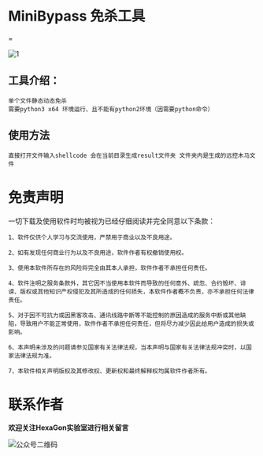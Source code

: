# MiniBypass 免杀工具
=


![1](https://github.com/beoutnaprun/MiniBypass/assets/133112969/f89c44d9-afcd-46e8-b7a6-a5c8d5e2fdeb)

工具介绍：
-
    单个文件静态动态免杀
    需要python3 x64 环境运行、且不能有python2环境（因需要python命令）

使用方法
-
    直接打开文件输入shellcode 会在当前目录生成result文件夹 文件夹内是生成的远控木马文件

免责声明
=
一切下载及使用软件时均被视为已经仔细阅读并完全同意以下条款：

    1、软件仅供个人学习与交流使用，严禁用于商业以及不良用途。
    
    2、如有发现任何商业行为以及不良用途，软件作者有权撤销使用权。
    
    3、使用本软件所存在的风险将完全由其本人承担，软件作者不承担任何责任。
    
    4、软件注明之服务条款外，其它因不当使用本软件而导致的任何意外、疏忽、合约毁坏、诽谤、版权或其他知识产权侵犯及其所造成的任何损失，本软件作者概不负责，亦不承担任何法律责任。
    
    5、对于因不可抗力或因黑客攻击、通讯线路中断等不能控制的原因造成的服务中断或其他缺陷，导致用户不能正常使用，软件作者不承担任何责任，但将尽力减少因此给用户造成的损失或影响。
    
    6、本声明未涉及的问题请参见国家有关法律法规，当本声明与国家有关法律法规冲突时，以国家法律法规为准。 
    
    7、本软件相关声明版权及其修改权、更新权和最终解释权均属软件作者所有。
    

联系作者
=
**欢迎关注HexaGon实验室进行相关留言**


![公众号二维码](https://github.com/beoutnaprun/dirscan/assets/133112969/53d6bfa4-455a-41ad-a26f-ccb274492b86)
